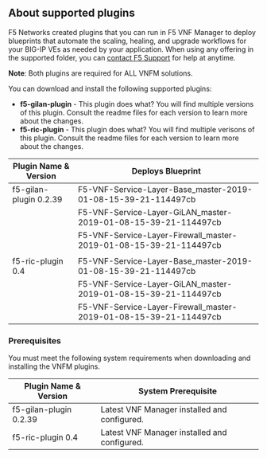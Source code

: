 ## About supported plugins
F5 Networks created plugins that you can run in F5 VNF Manager to deploy blueprints that automate the scaling, healing, 
and upgrade workflows for your BIG-IP VEs as needed by your application. When using any offering in the supported folder, 
you can [contact F5 Support](https://www.f5.com/company/contact/regional-offices#product-support) for help at anytime.

**Note**: Both plugins are required for ALL VNFM solutions.

You can download and install the following supported plugins:
  - **f5-gilan-plugin** - This plugin does what? You will find multiple versions of this plugin. Consult the readme files for each version to learn more about the changes.
  - **f5-ric-plugin** - This plugin does what? You will find multiple verisons of this plugin. Consult the readme files for each version to learn more about the changes.

| Plugin Name & Version         | Deploys Blueprint                          
| ------------------------------|-------------------------------------------------------------------|
| f5-gilan-plugin 0.2.39        | F5-VNF-Service-Layer-Base_master-2019-01-08-15-39-21-114497cb     |                          
|                               | F5-VNF-Service-Layer-GiLAN_master-2019-01-08-15-39-21-114497cb    | 
|                               | F5-VNF-Service-Layer-Firewall_master-2019-01-08-15-39-21-114497cb |
|                               |                                                                   |
| f5-ric-plugin 0.4             | F5-VNF-Service-Layer-Base_master-2019-01-08-15-39-21-114497cb     |
|                               | F5-VNF-Service-Layer-GiLAN_master-2019-01-08-15-39-21-114497cb    |
|                               | F5-VNF-Service-Layer-Firewall_master-2019-01-08-15-39-21-114497cb |
                          


### Prerequisites
You must meet the following system requirements when downloading and installing the VNFM plugins.

| Plugin Name & Version         | System Prerequisite                             | 
| ------------------------------|-------------------------------------------------|
| f5-gilan-plugin 0.2.39        | Latest VNF Manager installed and configured.    | 
| f5-ric-plugin 0.4             | Latest VNF Manager installed and configured.    |  



